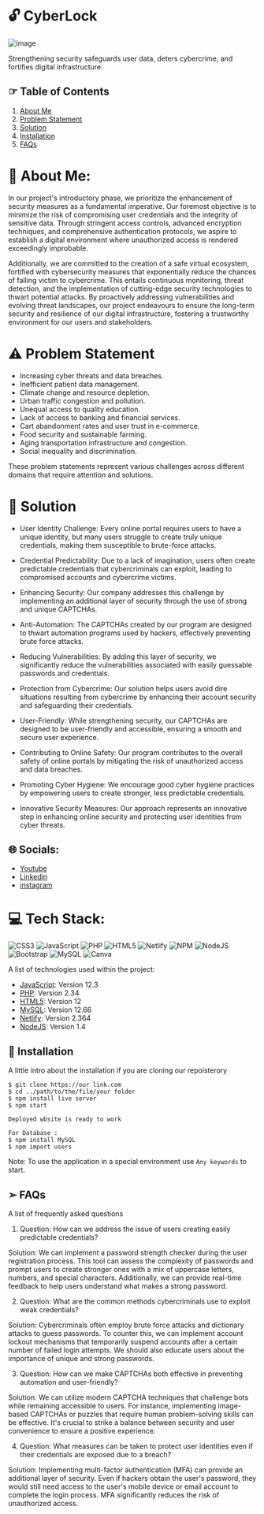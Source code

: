 #  🔓 CyberLock

![image](https://images.unsplash.com/photo-1598520106798-b5dfe0af5026?ixlib=rb-4.0.3&ixid=M3wxMjA3fDB8MHxzZWFyY2h8NTB8fGN5YmVyfGVufDB8fDB8fHww&auto=format&fit=crop&w=800&q=60)



Strengthening security safeguards user data, deters cybercrime, and fortifies digital infrastructure.


## ☞  Table of Contents
1. [About Me](#aboutme)
2. [Problem Statement](#problemstatement)
3. [Solution](#solution)
4. [Installation](#installation)
5. [FAQs](#faqs)


# 💫  About Me:

In our project's introductory phase, we prioritize the enhancement of security measures as a fundamental imperative. Our foremost objective is to minimize the risk of compromising user credentials and the integrity of sensitive data. Through stringent access controls, advanced encryption techniques, and comprehensive authentication protocols, we aspire to establish a digital environment where unauthorized access is rendered exceedingly improbable.

Additionally, we are committed to the creation of a safe virtual ecosystem, fortified with cybersecurity measures that exponentially reduce the chances of falling victim to cybercrime. This entails continuous monitoring, threat detection, and the implementation of cutting-edge security technologies to thwart potential attacks. By proactively addressing vulnerabilities and evolving threat landscapes, our project endeavours to ensure the long-term security and resilience of our digital infrastructure, fostering a trustworthy environment for our users and stakeholders.



# ⚠︎ Problem Statement

* Increasing cyber threats and data breaches.
* Inefficient patient data management.
* Climate change and resource depletion.
* Urban traffic congestion and pollution.
* Unequal access to quality education.
* Lack of access to banking and financial services.
* Cart abandonment rates and user trust in e-commerce.
* Food security and sustainable farming.
* Aging transportation infrastructure and congestion.
* Social inequality and discrimination.
  
These problem statements represent various challenges across different domains that require attention and solutions.

# 🔭  Solution

* User Identity Challenge: Every online portal requires users to have a unique identity, but many users struggle to create truly unique credentials, making them susceptible to brute-force attacks.

* Credential Predictability: Due to a lack of imagination, users often create predictable credentials that cybercriminals can exploit, leading to compromised accounts and cybercrime victims.

* Enhancing Security: Our company addresses this challenge by implementing an additional layer of security through the use of strong and unique CAPTCHAs.

* Anti-Automation: The CAPTCHAs created by our program are designed to thwart automation programs used by hackers, effectively preventing brute force attacks.

* Reducing Vulnerabilities: By adding this layer of security, we significantly reduce the vulnerabilities associated with easily guessable passwords and credentials.

* Protection from Cybercrime: Our solution helps users avoid dire situations resulting from cybercrime by enhancing their account security and safeguarding their credentials.

* User-Friendly: While strengthening security, our CAPTCHAs are designed to be user-friendly and accessible, ensuring a smooth and secure user experience.

* Contributing to Online Safety: Our program contributes to the overall safety of online portals by mitigating the risk of unauthorized access and data breaches.

* Promoting Cyber Hygiene: We encourage good cyber hygiene practices by empowering users to create stronger, less predictable credentials.

* Innovative Security Measures: Our approach represents an innovative step in enhancing online security and protecting user identities from cyber threats.





## 🌐  Socials:

* [Youtube](https://Youtube.com)
* [Linkedin](https://Linkedin.com)
* [instagram](https://instagram.com)



# 💻  Tech Stack:
![CSS3](https://img.shields.io/badge/css3-%231572B6.svg?style=plastic&logo=css3&logoColor=white) ![JavaScript](https://img.shields.io/badge/javascript-%23323330.svg?style=plastic&logo=javascript&logoColor=%23F7DF1E) ![PHP](https://img.shields.io/badge/php-%23777BB4.svg?style=plastic&logo=php&logoColor=white) ![HTML5](https://img.shields.io/badge/html5-%23E34F26.svg?style=plastic&logo=html5&logoColor=white) ![Netlify](https://img.shields.io/badge/netlify-%23000000.svg?style=plastic&logo=netlify&logoColor=#00C7B7) ![NPM](https://img.shields.io/badge/NPM-%23000000.svg?style=plastic&logo=npm&logoColor=white) ![NodeJS](https://img.shields.io/badge/node.js-6DA55F?style=plastic&logo=node.js&logoColor=white) ![Bootstrap](https://img.shields.io/badge/bootstrap-%23563D7C.svg?style=plastic&logo=bootstrap&logoColor=white) ![MySQL](https://img.shields.io/badge/mysql-%2300f.svg?style=plastic&logo=mysql&logoColor=white) ![Canva](https://img.shields.io/badge/Canva-%2300C4CC.svg?style=plastic&logo=Canva&logoColor=white)

A list of technologies used within the project:
* [JavaScript](https://JavaScript.com): Version 12.3 
* [PHP](https://PHP.com): Version 2.34
* [HTML5](https://HTML5.com): Version 12
* [MySQL](https://MySQL.com): Version 12.66 
* [Netlify](https://Netlify.com): Version 2.364
* [NodeJS](https://NodeJS.com): Version 1.4



## 🤝  Installation

A little intro about the installation if you are cloning our repoisterory
```
$ git clone https://our link.com
$ cd ../path/to/the/file/your folder
$ npm install live server
$ npm start

Deployed wbsite is ready to work 

For Database :
$ npm install MySQL
$ npm import users
```
Note: To use the application in a special environment use ```Any keywords``` to start.




## ➢  FAQs
A list of frequently asked questions
1. Question: How can we address the issue of users creating easily predictable credentials?

Solution: We can implement a password strength checker during the user registration process. This tool can assess the complexity of passwords and prompt users to create stronger ones with a mix of uppercase letters, numbers, and special characters. Additionally, we can provide real-time feedback to help users understand what makes a strong password.

2. Question: What are the common methods cybercriminals use to exploit weak credentials?

Solution: Cybercriminals often employ brute force attacks and dictionary attacks to guess passwords. To counter this, we can implement account lockout mechanisms that temporarily suspend accounts after a certain number of failed login attempts. We should also educate users about the importance of unique and strong passwords.

3. Question: How can we make CAPTCHAs both effective in preventing automation and user-friendly?

Solution: We can utilize modern CAPTCHA techniques that challenge bots while remaining accessible to users. For instance, implementing image-based CAPTCHAs or puzzles that require human problem-solving skills can be effective. It's crucial to strike a balance between security and user convenience to ensure a positive experience.

4. Question: What measures can be taken to protect user identities even if their credentials are exposed due to a breach?

Solution: Implementing multi-factor authentication (MFA) can provide an additional layer of security. Even if hackers obtain the user's password, they would still need access to the user's mobile device or email account to complete the login process. MFA significantly reduces the risk of unauthorized access.
